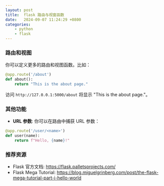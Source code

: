 ```yaml
---
layout: post
title:  flask 路由与视窗函数
date:   2024-09-07 11:24:29 +0800
categories: 
    - python 
    - flask
---
```


### 路由和视图

你可以定义更多的路由和视图函数。比如：

```python
@app.route('/about')
def about():
    return "This is the about page."
```

访问 `http://127.0.0.1:5000/about` 将显示 "This is the about page."。

### 其他功能

- **URL 参数**: 你可以在路由中捕获 URL 参数：

```python
@app.route('/user/<name>')
def user(name):
    return f"Hello, {name}!"
```

<!-- - **Flask 插件**: Flask 有很多插件，如 `Flask-SQLAlchemy` 进行数据库操作，`Flask-WTF` 进行表单验证等。

### 5. 总结

这是 Flask 的基本操作流程，接下来你可以扩展学习以下内容：

- 使用数据库（例如 SQLite、PostgreSQL）
- 使用 Flask-WTF 处理复杂表单
- 用户认证和登录系统
- 使用蓝图组织代码
- 部署 Flask 应用到生产环境（例如 Heroku、AWS） -->

### 推荐资源
- Flask 官方文档: https://flask.palletsprojects.com/
- Flask Mega Tutorial: https://blog.miguelgrinberg.com/post/the-flask-mega-tutorial-part-i-hello-world